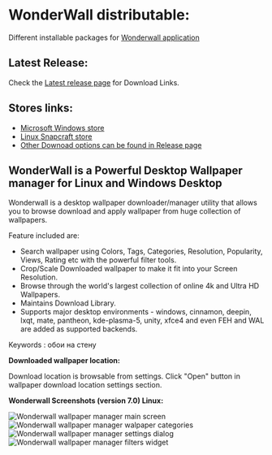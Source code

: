 # WonderWall distributable:
Different installable packages for [Wonderwall application](https://snapcraft.io/wonderwall)

## Latest Release:
Check the [Latest release page](https://github.com/keshavbhatt/WonderWall-Packaging/releases/latest) for Download Links.

## Stores links:

* [Microsoft Windows store](https://www.microsoft.com/en-us/p/wonderwall-wallpaper-manager/9ngnl36nr0ft)
* [Linux Snapcraft store](https://snapcraft.io/wonderwall)
* [Other Downoad options can be found in Release page](https://github.com/keshavbhatt/WonderWall-Packaging/releases/latest)

## WonderWall is a Powerful Desktop Wallpaper manager for Linux and Windows Desktop

Wonderwall is a desktop wallpaper downloader/manager utility that allows you to browse download and apply wallpaper from huge collection of wallpapers.

Feature included are:

-   Search wallpaper using Colors, Tags, Categories, Resolution, Popularity, Views, Rating etc with the powerful filter tools.
-   Crop/Scale Downloaded wallpaper to make it fit into your Screen Resolution.
-   Browse through the world's largest collection of online 4k and Ultra HD Wallpapers.
-   Maintains Download Library.
-   Supports major desktop environments - windows, cinnamon, deepin, lxqt, mate, pantheon, kde-plasma-5, unity, xfce4 and even FEH and WAL are added as supported backends.

Keywords : обои на стену

**Downloaded wallpaper location:**

Download location is browsable from settings. Click "Open" button in wallpaper download location settings section.

**Wonderwall Screenshots (version 7.0) Linux:**

![Wonderwall wallpaper manager main screen](https://i1.wp.com/www.ktechpit.com/wp-content/uploads/2021/06/ksnip_20210626-122631.jpg)
![Wonderwall wallpaper manager walpaper categories](https://i1.wp.com/www.ktechpit.com/wp-content/uploads/2021/06/ksnip_20210626-122946.jpg)
![Wonderwall wallpaper manager settings dialog](https://i2.wp.com/www.ktechpit.com/wp-content/uploads/2021/06/ksnip_20210626-123143.jpg)
![Wonderwall wallpaper manager filters widget](https://i0.wp.com/www.ktechpit.com/wp-content/uploads/2021/06/ksnip_20210626-123239.jpg)
